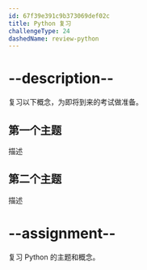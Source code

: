 ```yaml
---
id: 67f39e391c9b373069def02c
title: Python 复习
challengeType: 24
dashedName: review-python
---
```


# --description--

复习以下概念，为即将到来的考试做准备。

## 第一个主题

描述

## 第二个主题

描述

# --assignment--

复习 Python 的主题和概念。

